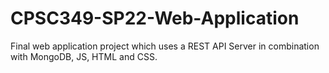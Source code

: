 # CPSC349-SP22-Web-Application
Final web application project which uses a REST API Server in combination with MongoDB, JS, HTML and CSS.
